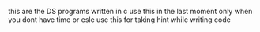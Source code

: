 this are the DS programs written in c 
use this in the last moment only when you dont have time 
or esle use this for taking hint while writing code
